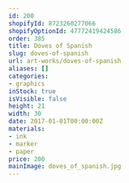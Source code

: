 ```yaml
---
id: 200
shopifyId: 8723260277066
shopifyOptionId: 47772419424586
order: 385
title: Doves of Spanish
slug: doves-of-spanish
url: art-works/doves-of-spanish
aliases: []
categories:
- graphics
inStock: true
isVisible: false
height: 21
width: 30
date: 2017-01-01T00:00:00Z
materials:
- ink
- marker
- paper
price: 200
mainImage: doves_of_spanish.jpg
---
```

